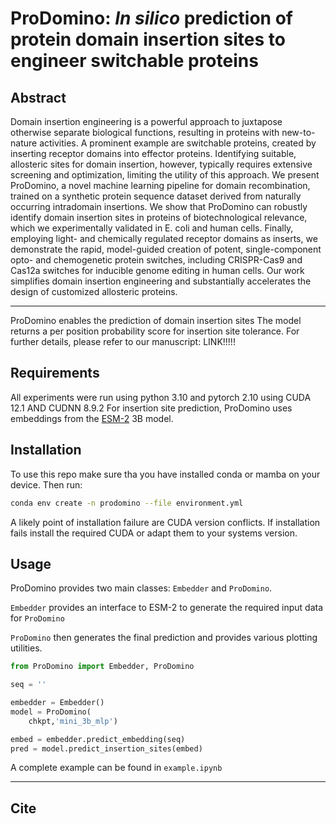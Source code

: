 # ProDomino: *In silico* prediction of protein domain insertion sites to engineer switchable proteins

## Abstract 

Domain insertion engineering is a powerful approach to juxtapose otherwise separate biological functions, resulting in proteins with new-to-nature activities. A prominent example are switchable proteins, created by inserting receptor domains into effector proteins. Identifying suitable, allosteric sites for domain insertion, however, typically requires extensive screening and optimization, limiting the utility of this approach.
We present ProDomino, a novel machine learning pipeline for domain recombination, trained on a synthetic protein sequence dataset derived from naturally occurring intradomain insertions. We show that ProDomino can robustly identify domain insertion sites in proteins of biotechnological relevance, which we experimentally validated in E. coli and human cells. Finally, employing light- and chemically regulated receptor domains as inserts, we demonstrate the rapid, model-guided creation of potent, single-component opto- and chemogenetic protein switches, including CRISPR-Cas9 and Cas12a switches for inducible genome editing in human cells. Our work simplifies domain insertion engineering and substantially accelerates the design of customized allosteric proteins.

---

ProDomino enables the prediction of domain insertion sites  The model returns a per position probability score for insertion site tolerance.
For further details, please refer to our manuscript: LINK!!!!!

## Requirements

All experiments were run using python 3.10 and pytorch 2.10 using CUDA 12.1 AND CUDNN 8.9.2
For insertion site prediction, ProDomino uses embeddings from the [ESM-2](https://github.com/facebookresearch/esm) 3B model.

## Installation

To use this repo make sure tha you have installed conda or mamba on your device.
Then run:
```bash
conda env create -n prodomino --file environment.yml
```

A likely point of installation failure are CUDA version conflicts. If installation fails install the required CUDA or adapt them to your systems version.


## Usage

ProDomino provides two main classes: `Embedder` and `ProDomino`.

`Embedder` provides an interface to ESM-2 to generate the required input data for `ProDomino`

`ProDomino` then generates the final prediction and provides various plotting utilities.

```python
from ProDomino import Embedder, ProDomino

seq = ''

embedder = Embedder()
model = ProDomino(
    chkpt,'mini_3b_mlp')

embed = embedder.predict_embedding(seq)
pred = model.predict_insertion_sites(embed)
```

A complete example can be found in `example.ipynb`




---
## Cite




